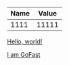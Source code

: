 |Name|Value|
|----|-----|
|1111|11111|

[Hello, world!](http://konvut.github.io/k50articles/)

[I am GoFast](/GoFast/README.md)
